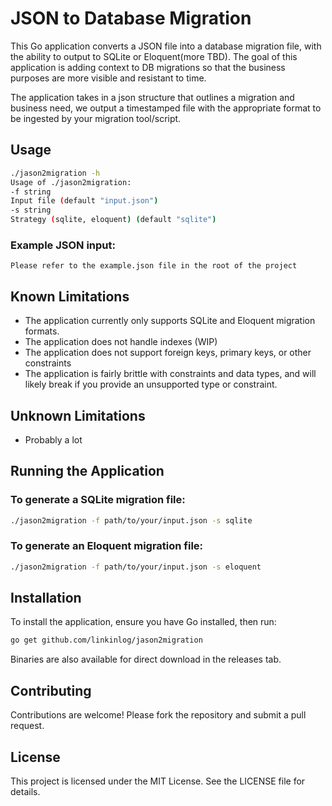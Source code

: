# JSON to Database Migration
This Go application converts a JSON file into a database migration file, with the ability to output to SQLite or Eloquent(more TBD). The goal of this application is adding context to DB migrations so that the business purposes are more visible and resistant to time.

The application takes in a json structure that outlines a migration and business need, we output a timestamped file with the appropriate format to be ingested by your migration tool/script.

## Usage
```sh
./jason2migration -h
Usage of ./jason2migration:
-f string
Input file (default "input.json")
-s string
Strategy (sqlite, eloquent) (default "sqlite")
```

### Example JSON input:
`Please refer to the example.json file in the root of the project`

## Known Limitations
- The application currently only supports SQLite and Eloquent migration formats.
- The application does not handle indexes (WIP)
- The application does not support foreign keys, primary keys, or other constraints
- The application is fairly brittle with constraints and data types, and will likely break if you provide an unsupported type or constraint.

## Unknown Limitations
- Probably a lot

## Running the Application
### To generate a SQLite migration file:

```sh
./jason2migration -f path/to/your/input.json -s sqlite
```

### To generate an Eloquent migration file:

```sh
./jason2migration -f path/to/your/input.json -s eloquent
```

## Installation
To install the application, ensure you have Go installed, then run:

```sh
go get github.com/linkinlog/jason2migration
```

Binaries are also available for direct download in the releases tab.

## Contributing
Contributions are welcome! Please fork the repository and submit a pull request.

## License
This project is licensed under the MIT License. See the LICENSE file for details.
